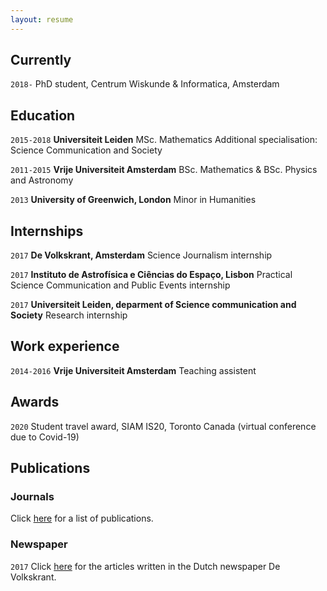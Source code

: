 ```yaml
---
layout: resume
---
```

## Currently
`2018-`
PhD student, Centrum Wiskunde & Informatica, Amsterdam

## Education

`2015-2018`
__Universiteit Leiden__
MSc. Mathematics
Additional specialisation: Science Communication and Society

`2011-2015`
__Vrije Universiteit Amsterdam__
BSc. Mathematics & BSc. Physics and Astronomy

`2013`
__University of Greenwich, London__
Minor in Humanities

## Internships

`2017`
__De Volkskrant, Amsterdam__
Science Journalism internship

`2017`
__Instituto de Astrofísica e Ciências do Espaço, Lisbon__
Practical Science Communication and Public Events internship

`2017`
__Universiteit Leiden, deparment of Science communication and Society__
Research internship

## Work experience

`2014-2016`
__Vrije Universiteit Amsterdam__
Teaching assistent



## Awards

`2020`
Student travel award, SIAM IS20, Toronto Canada (virtual conference due to Covid-19)

## Publications

### Journals
Click [here](https://orcid.org/0000-0001-5668-5326) for a list of publications. 
<!-- A list is also available [online](https://scholar.google.co.uk/citations?user=LTOTl0YAAAAJ) -->

### Newspaper

`2017`
Click [here](https://www.volkskrant.nl/auteur/francien-bossema) for the articles written in the Dutch newspaper De Volkskrant. 



<!-- ### Footer

Last updated: August 2020 -->


